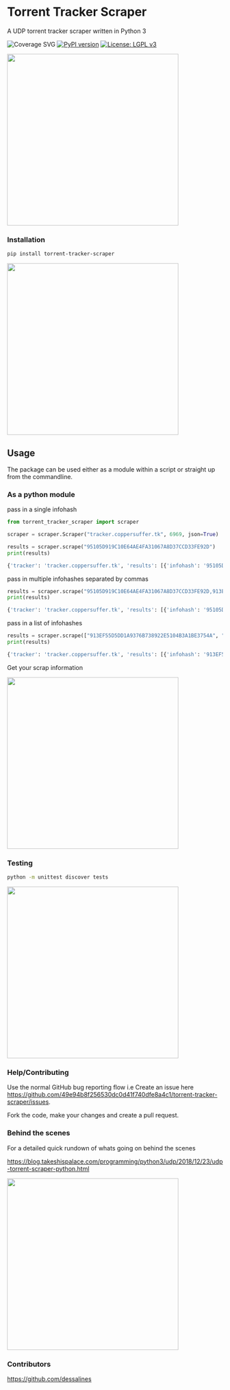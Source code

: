 # Torrent Tracker Scraper

A UDP torrent tracker scraper written in Python 3 

![Coverage SVG](docs/imgs/coverage.svg)
[![PyPI version](https://badge.fury.io/py/torrent-tracker-scraper.svg)](https://badge.fury.io/py/torrent-tracker-scraper)
[![License: LGPL v3](https://img.shields.io/badge/License-LGPL%20v3-blue.svg)](https://www.gnu.org/licenses/lgpl-3.0)

<img src="docs/imgs/car-thief.jpg" width="400">

### Installation

```bash
pip install torrent-tracker-scraper
```

<img src="docs/imgs/thief-downloading-python-package.jpg" width="400">

## Usage

The package can be used either as a module within a script or straight up from the commandline.

### As a python module

pass in a single infohash

```python
from torrent_tracker_scraper import scraper

scraper = scraper.Scraper("tracker.coppersuffer.tk", 6969, json=True)

results = scraper.scrape("95105D919C10E64AE4FA31067A8D37CCD33FE92D")
print(results)

{'tracker': 'tracker.coppersuffer.tk', 'results': [{'infohash': '95105D919C10E64AE4FA31067A8D37CCD33FE92D', 'seeders': 112, 'completed': 496, 'leechers': 2}]}
```

pass in multiple infohashes separated by commas

```python
results = scraper.scrape("95105D919C10E64AE4FA31067A8D37CCD33FE92D,913EF55D5DD1A9376B738922E5104B3A1BE3754A")
print(results)

{'tracker': 'tracker.coppersuffer.tk', 'results': [{'infohash': '95105D919C10E64AE4FA31067A8D37CCD33FE92D', 'seeders': 112, 'completed': 496, 'leechers': 2}, {'infohash': '913EF55D5DD1A9376B738922E5104B3A1BE3754A', 'seeders': 334, 'completed': 989, 'leechers': 250}]}
```
pass in a list of infohashes

```python
results = scraper.scrape(["913EF55D5DD1A9376B738922E5104B3A1BE3754A", "95105D919C10E64AE4FA31067A8D37CCD33FE92D"])
print(results)

{'tracker': 'tracker.coppersuffer.tk', 'results': [{'infohash': '913EF55D5DD1A9376B738922E5104B3A1BE3754A', 'seeders': 334, 'completed': 989, 'leechers': 250}, {'infohash': '95105D919C10E64AE4FA31067A8D37CCD33FE92D', 'seeders': 112, 'completed': 496, 'leechers': 2}]}
```

Get your scrap information

<img src="docs/imgs/thief-with-an-early.2000s-limp-bizkit-cd.jpg" width="400">

### Testing

```bash
python -m unittest discover tests
```

<img src="docs/imgs/thief-reviewing-unit-test-reports.jpg" width="400">

### Help/Contributing

Use the normal GitHub bug reporting flow i.e Create an issue here 
<https://github.com/49e94b8f256530dc0d41f740dfe8a4c1/torrent-tracker-scraper/issues>.

Fork the code, make your changes and create a pull request.

### Behind the scenes

For a detailed quick rundown of whats going on behind the scenes

<https://blog.takeshispalace.com/programming/python3/udp/2018/12/23/udp-torrent-scraper-python.html>

<img src="docs/imgs/thief-tiptoe.jpg" width="400">

### Contributors

<https://github.com/dessalines>


